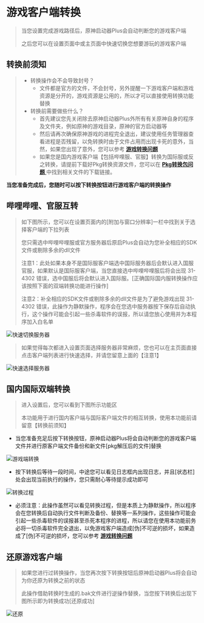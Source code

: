 # 游戏客户端转换

> 当您设置完成游戏路径后，原神启动器Plus会自动判断您的游戏客户端
>
> 之后您可以在设置页面中或主页面中快速切换您想要游玩的游戏客户端
>



## 转换前须知

> - 转换操作会不会导致封号？
>   - 文件都是官方的文件，不会封号，另外提醒一下游戏客户端和游戏资源是分开的，游戏资源是公用的，所以才可以直接使用转换功能替换
> - 转换前需要做些什么？
>   - 首先建议您先关闭除去原神启动器Plus外所有有关原神自身的程序及文件夹，例如原神的游戏目录，原神的官方启动器等
>   - 然后请再次确保原神游戏的进程完全退出，建议使用任务管理器查看进程是否残留，以免转换时由于文件占用而出现卡死的意外，当然，如果您出现了意外，您可以参考 [ **游戏转换问题** ](../issues/switch-issues.md)
>   - 如果您是国内游戏客户端【包括哔哩服、官服】转换为国际服或反之转换，请提前下载好Pkg转换资源文件，您可以在 [ **Pkg转换包问题** ](../issues/pkg-issues.md)中找到相关文件的下载链接。

**当您准备完成后，您随时可以按下转换按钮进行游戏客户端的转换操作**





## 哔哩哔哩、官服互转

> 如下图所示，您可以在设置页面内的[附加与窗口分辨率]一栏中找到关于选择客户端的下拉列表
>
> 您只需选中哔哩哔哩服或官方服务器后原启Plus会自动为您补全相应的SDK文件或剔除多余的dll文件
>
> 注意1：此处如果本身不是国际服客户端选中国际服务器后会默认进入国服官服，如果默认是国际服客户端，当您直接选中哔哩哔哩服后将会出现 31-4302 错误，选中国服后将会默认进入国际服。[正确国际国内服转换操作应该按照下面的双端转换功能进行操作]
>
> 注意2：补全相应的SDK文件或剔除多余的dll文件是为了避免游戏出现 31-4302 错误，此操作为静默操作，程序会在您选中服务器按下保存后自动执行，这个操作可能会引起一些杀毒软件的误报，所以请您放心使用并为本程序加入白名单

![快速切换服务器](https://s2.loli.net/2022/03/08/sRqCxbAa4fEyYrJ.jpg)

> 如果觉得每次都进入设置页面选择服务器非常麻烦，您也可以在主页面直接点击客户端列表进行快速选择，并请您留意上面的【注意1】

![快速选择服务器](https://s2.loli.net/2022/03/08/HdGxkuwgliz1KUQ.jpg)



## 国内国际双端转换

>进入设置后，您可以看到下图所示功能区
>
>本功能用于进行国内客户端与国际客户端文件的相互转换，使用本功能前请留意【转换前须知】



- 当您准备充足后按下转换按钮，原神启动器Plus将会自动判断您的游戏客户端文件并进行原客户端文件备份和新文件[pkg解压后的文件]替换

![游戏端转换](https://s2.loli.net/2022/03/08/ZitGCVAkJI8g46S.jpg)

- 按下转换后等待一段时间，中途您可以看见日志框内出现日志，并且[状态栏]处会出现当前执行的操作，您只需耐心等待提示成功即可

![转换过程](https://s2.loli.net/2022/03/08/JG94plbAP8kHtFd.jpg)



- 必须注意：此操作虽然可以看见转换过程，但是本质上为静默操作，所以程序会在您转换后自动执行文件判断及备份、替换等一系列操作，这些操作可能会引起一些杀毒软件的误报甚至杀死本程序的进程，所以请您在使用本功能前务必将一切杀毒软件完全退出，以免游戏客户端造成[伪]不可逆的损坏，如果造成了[伪]不可逆的损坏，您可以参考 [ **游戏转换问题** ](../issues/switch-issues.md)

## 还原游戏客户端

> 如果您进行过转换操作，当您再次按下转换按钮后原神启动器Plus将会自动为你还原为转换之前的状态
>
> 此操作借助转换时生成的.bak文件进行逆操作替换，当您按下转换后出现下图所示即为转换成功[还原成功]

![还原](https://s2.loli.net/2022/03/08/8JvABHTVkGtDM9i.jpg)
